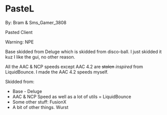 # PasteL
By: Bram & Sms_Gamer_3808

Pasted Client

Warning: NPE

Base skidded from Deluge which is skidded from disco-ball. I just skidded it kuz I like the gui, no other reason.

All the AAC & NCP speeds except AAC 4.2 are ~~stolen~~ *inspired* from LiquidBounce. I made the AAC 4.2 speeds myself.

Skidded from:
- Base - Deluge
- AAC & NCP Speed as well as a lot of utils = LiquidBounce
- Some other stuff: FusionX
- A bit of other things. Wurst
